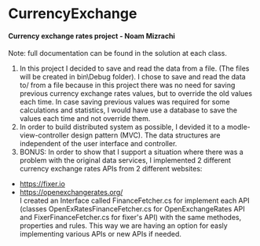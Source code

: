 # CurrencyExchange
#### Currency exchange rates project - Noam Mizrachi
Note: full documentation can be found in the solution at each class.
1. In this project I decided to save and read the data from a file. (The files will be created in bin\Debug folder).
I chose to save and read the data to/ from a file because in this project there was no need for saving previous currency exchange rates values, but to override the old values each time. In case saving previous values was required for some calculations and statistics, I would have use a database to save the values each time and not override them.
2. In order to build distributed system as possible, I devided it to a modle-view-controller design pattern (MVC). The data structures are independent of the user interface and controller.
3. BONUS: In order to show that I support a situation where there was a problem with the original data services, I implemented 2 different currency exchange rates APIs from 2 different websites:
* https://fixer.io
* https://openexchangerates.org/  
I created an Interface called FinanceFetcher.cs for implement each API (classes OpenExRatesFinanceFetcher.cs for OpenExchangeRates API and FixerFinanceFetcher.cs for fixer's API) with the same methodes, properties and rules.
This way we are having an option for easly implementing various APIs or new APIs if needed.
